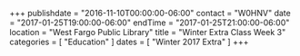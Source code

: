+++
publishdate = "2016-11-10T00:00:00-06:00"
contact = "W0HNV"
date = "2017-01-25T19:00:00-06:00"
endTime = "2017-01-25T21:00:00-06:00"
location = "West Fargo Public Library"
title = "Winter Extra Class Week 3"
categories = [ "Education" ]
dates = [ "Winter 2017 Extra" ]
+++


